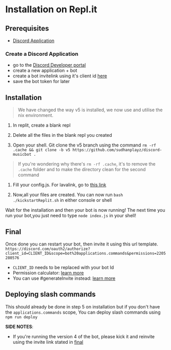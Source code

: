 # Installation on Repl.it

## Prerequisites

- [Discord Application](#create-a-discord-application)

### Create a Discord Application

- go to the [Discord Developer portal](https://discord.com/developers/applications)
- create a new application + bot
- create a bot invitelink using it's client id [here](https://discordapi.com/permissions.html)
- save the bot token for later

## Installation

> We have changed the way v5 is installed, we now use and utilise the nix environment.

1. In replit, create a blank repl

1. Delete all the files in the blank repl you created

1. Open your shell. Git clone the v5 branch using the command `rm -rf .cache && git clone -b v5 https://github.com/sudhanplayz/discord-musicbot .`

> If you're wondering why there's `rm -rf .cache`, it's to remove the `.cache` folder and to make the directory clean for the second command

1. Fill your config.js. For lavalink, go to [this link](https://lavalink-list.darrennathanael.com)

1. Now,all your files are created. You can now run `bash ./kickstartReplit.sh` in either console or shell

Wait for the installation and then your bot is now running! The next time you run your bot,you just need to type `node index.js` in your shell!

## Final

Once done you can restart your bot, then invite it using this url template. `https://discord.com/oauth2/authorize?client_id=CLIENT_ID&scope=bot%20applications.commands&permissions=2205280576`

- `CLIENT_ID` needs to be replaced with your bot Id
- Permission calculator: [learn more](https://finitereality.github.io/permissions-calculator)
- You can use #generateInvite instead: [learn more](https://discord.js.org/#/docs/main/main/class/Client?scrollTo=generateInvite)

## Deploying slash commands

This should already be done in step 5 on installation but if you don't have the `applications.commands` scope, You can deploy slash commands using `npm run deploy`

**SIDE NOTES**:
- If you're running the version 4 of the bot, please kick it and reinvite using the invite link stated in [final](#final)
